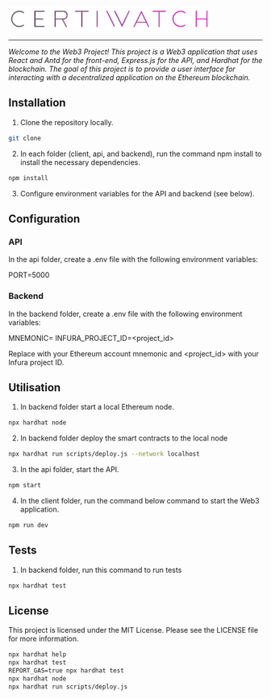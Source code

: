 ![alt text](./client/src/assets/logo-main.png)

---

_Welcome to the Web3 Project! This project is a Web3 application that uses React and Antd for the front-end, Express.js for the API, and Hardhat for the blockchain. The goal of this project is to provide a user interface for interacting with a decentralized application on the Ethereum blockchain._

## Installation

1. Clone the repository locally.

```bash
git clone
```

2. In each folder (client, api, and backend), run the command npm install to install the necessary dependencies.

```bash
npm install
```

3. Configure environment variables for the API and backend (see below).

## Configuration

### API

In the api folder, create a .env file with the following environment variables:

PORT=5000

### Backend

In the backend folder, create a .env file with the following environment variables:

MNEMONIC=<mnemonic>
INFURA_PROJECT_ID=<project_id>

Replace <mnemonic> with your Ethereum account mnemonic and <project_id> with your Infura project ID.

## Utilisation

1. In backend folder start a local Ethereum node.

```bash
npx hardhat node
```

2. In backend folder deploy the smart contracts to the local node

```bash
npx hardhat run scripts/deploy.js --network localhost
```

3. In the api folder, start the API.

```bash
npm start
```

4. In the client folder, run the command below command to start the Web3 application.

```bash
npm run dev
```

## Tests

1. In backend folder, run this command to run tests

```bash
npx hardhat test
```

## License

This project is licensed under the MIT License. Please see the LICENSE file for more information.

```shell
npx hardhat help
npx hardhat test
REPORT_GAS=true npx hardhat test
npx hardhat node
npx hardhat run scripts/deploy.js
```

